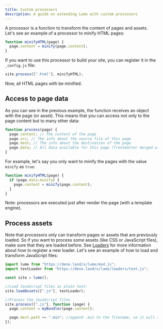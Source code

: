 ```yaml
---
title: Custom processors
description: A guide on extending Lume with custom processors
---
```


A processor is a function to transform the content of pages and assets. Let's
see an example of a processor to minify HTML pages:

```js
function minifyHTML(page) {
  page.content = minify(page.content);
}
```

If you want to use this processor to build your site, you can register it in the
`_config.js` file:

```js
site.process([".html"], minifyHTML);
```

Now, all HTML pages with be minified.

## Access to page data

As you can see in the previous example, the function receives an object with the
page (or asset). This means that you can access not only to the page content but
to many other data:

```js
function process(page) {
  page.content; // The content of the page
  page.src; // The info about the source file of this page
  page.dest; // The info about the destination of the page
  page.data; // All data available for this page (frontmatter merged with _data)
}
```

For example, let's say you only want to minify the pages with the value `minify`
as `true`:

```js
function minifyHTML(page) {
  if (page.data.minify) {
    page.content = minify(page.content);
  }
}
```

Note: processors are executed just after render the page (with a template
engine).

## Process assets

Note that processors only can transform pages or assets that are previously
loaded. So if you want to process some assets (like CSS or JavaScript files),
make sure that they are loaded before. See [Loaders](/advanced/loaders/) for
more information about how to register a new loader. Let's see an example of how
to load and transform JavaScript files:

```js
import lume from "https://deno.land/x/lume/mod.js";
import textLoader from "https://deno.land/x/lume/loaders/text.js";

const site = lume();

//Load JavaScript files as plain text:
site.loadAssets([".js"], textLoader);

//Process the JavaScript files
site.process([".js"], function (page) {
  page.content = myBundler(page.content);

  page.dest.path += ".min"; //append .min to the filename, so it will saved as example.min.js
});
```
